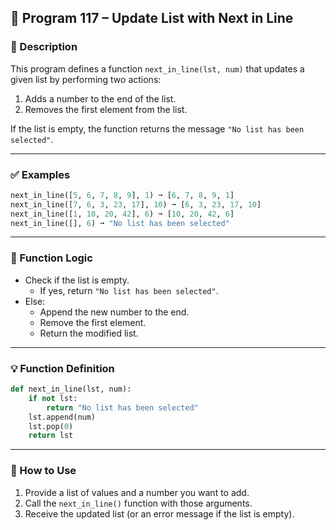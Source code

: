 
## 📘 Program 117 – Update List with Next in Line

### 📝 Description  

This program defines a function `next_in_line(lst, num)` that updates a given list by performing two actions:

1. Adds a number to the end of the list.
2. Removes the first element from the list.

If the list is empty, the function returns the message `"No list has been selected"`.

---

### ✅ Examples

```python
next_in_line([5, 6, 7, 8, 9], 1) ➞ [6, 7, 8, 9, 1]
next_in_line([7, 6, 3, 23, 17], 10) ➞ [6, 3, 23, 17, 10]
next_in_line([1, 10, 20, 42], 6) ➞ [10, 20, 42, 6]
next_in_line([], 6) ➞ "No list has been selected"
```

---

### 🧠 Function Logic

- Check if the list is empty.  
  - If yes, return `"No list has been selected"`.
- Else:
  - Append the new number to the end.
  - Remove the first element.
  - Return the modified list.

---

### 💡 Function Definition

```python
def next_in_line(lst, num):
    if not lst:
        return "No list has been selected"
    lst.append(num)
    lst.pop(0)
    return lst
```

---

### 🔁 How to Use

1. Provide a list of values and a number you want to add.
2. Call the `next_in_line()` function with those arguments.
3. Receive the updated list (or an error message if the list is empty).
